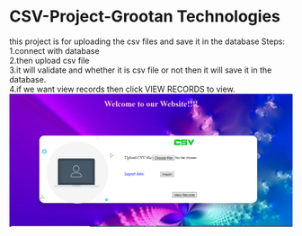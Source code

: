 # CSV-Project-Grootan Technologies
this project is for uploading the csv files and save it in the database
Steps:<br>
1.connect with database<br>
2.then upload csv file<br>
3.it will validate and whether it is csv file or not then it will save it in the database.<br>
4.if we want view records then click VIEW RECORDS to view.<br>
![alt text](https://github.com/Karthikeyan2212/CSV-Project/blob/main/output/out1.PNG?raw=true)

